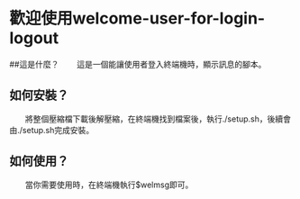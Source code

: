# 歡迎使用welcome-user-for-login-logout

##這是什麼？
　　這是一個能讓使用者登入終端機時，顯示訊息的腳本。

## 如何安裝？
　　將整個壓縮檔下載後解壓縮，在終端機找到檔案後，執行./setup.sh，後續會由./setup.sh完成安裝。
  
## 如何使用？
　　當你需要使用時，在終端機執行$welmsg即可。
